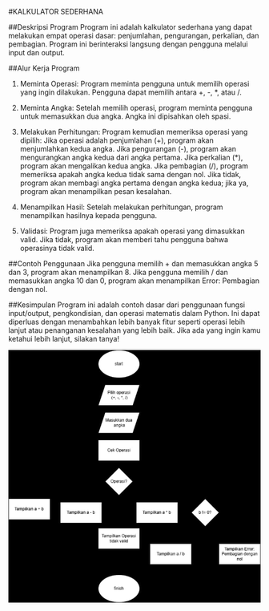 #KALKULATOR SEDERHANA

##Deskripsi Program
Program ini adalah kalkulator sederhana yang dapat melakukan empat operasi dasar: penjumlahan, pengurangan, perkalian, dan pembagian. Program ini berinteraksi langsung dengan pengguna melalui input dan output.

##Alur Kerja Program
1. Meminta Operasi:
Program meminta pengguna untuk memilih operasi yang ingin dilakukan. Pengguna dapat memilih antara +, -, *, atau /.

2. Meminta Angka:
Setelah memilih operasi, program meminta pengguna untuk memasukkan dua angka. Angka ini dipisahkan oleh spasi.

3. Melakukan Perhitungan:
Program kemudian memeriksa operasi yang dipilih:
Jika operasi adalah penjumlahan (+), program akan menjumlahkan kedua angka.
Jika pengurangan (-), program akan mengurangkan angka kedua dari angka pertama.
Jika perkalian (*), program akan mengalikan kedua angka.
Jika pembagian (/), program memeriksa apakah angka kedua tidak sama dengan nol. Jika tidak, program akan membagi angka pertama dengan angka kedua; jika ya, program akan menampilkan pesan kesalahan.

4. Menampilkan Hasil:
Setelah melakukan perhitungan, program menampilkan hasilnya kepada pengguna.

5. Validasi:
Program juga memeriksa apakah operasi yang dimasukkan valid. Jika tidak, program akan memberi tahu pengguna bahwa operasinya tidak valid.

##Contoh Penggunaan
Jika pengguna memilih + dan memasukkan angka 5 dan 3, program akan menampilkan 8.
Jika pengguna memilih / dan memasukkan angka 10 dan 0, program akan menampilkan Error: Pembagian dengan nol.

##Kesimpulan
Program ini adalah contoh dasar dari penggunaan fungsi input/output, pengkondisian, dan operasi matematis dalam Python. Ini dapat diperluas dengan menambahkan lebih banyak fitur seperti operasi lebih lanjut atau penanganan kesalahan yang lebih baik. Jika ada yang ingin kamu ketahui lebih lanjut, silakan tanya!

![Integral](Gambar%20WhatsApp%202024-10-10%20pukul%2011.59.06_c5b2bf15.jpg)


